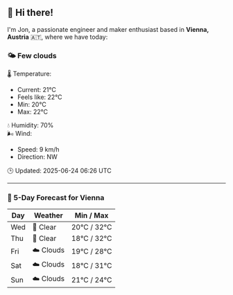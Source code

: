 ## 👋 Hi there!

I'm Jon, a passionate engineer and maker enthusiast based in **Vienna, Austria** 🇦🇹, where we have today:

### 🌤️ Few clouds 

🌡️ Temperature: 
* Current: 21°C
* Feels like: 22°C
* Min: 20°C 
* Max: 22°C  

💧 Humidity: 70%  
🌬️ Wind: 
* Speed: 9 km/h 
* Direction: NW  

🕒 Updated: 2025-06-24 06:26 UTC

---

### 📅 5-Day Forecast for Vienna

| Day | Weather | Min / Max |
|-----|---------|------------|
| Wed | 🌙 Clear | 20°C / 32°C |
| Thu | 🌙 Clear | 18°C / 32°C |
| Fri | ☁️ Clouds | 19°C / 28°C |
| Sat | ☁️ Clouds | 18°C / 31°C |
| Sun | ☁️ Clouds | 21°C / 24°C |
